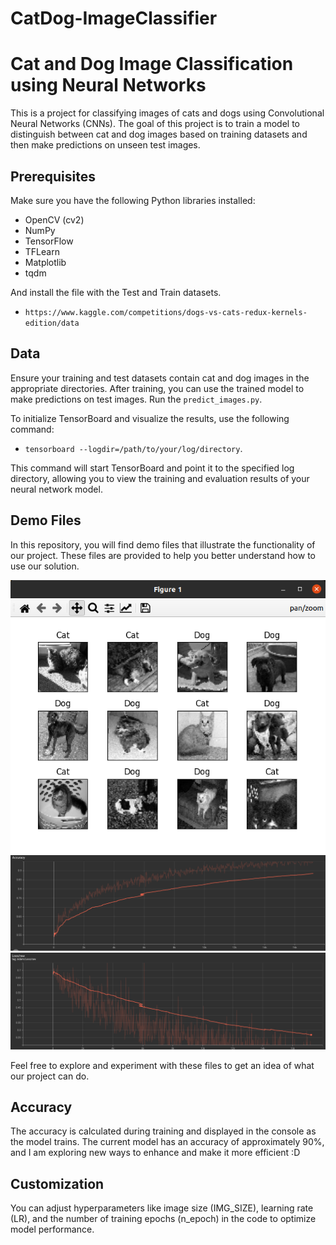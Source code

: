 # CatDog-ImageClassifier

# Cat and Dog Image Classification using Neural Networks

This is a project for classifying images of cats and dogs using Convolutional Neural Networks (CNNs). The goal of this project is to train a model to distinguish between cat and dog images based on training datasets and then make predictions on unseen test images.

## Prerequisites

Make sure you have the following Python libraries installed:

- OpenCV (cv2)
- NumPy
- TensorFlow
- TFLearn
- Matplotlib
- tqdm

And install the file with the Test and Train datasets.

 - `https://www.kaggle.com/competitions/dogs-vs-cats-redux-kernels-edition/data`

## Data

Ensure your training and test datasets contain cat and dog images in the appropriate directories.
After training, you can use the trained model to make predictions on test images. Run the `predict_images.py`.

To initialize TensorBoard and visualize the results, use the following command:

  - `tensorboard --logdir=/path/to/your/log/directory`.

This command will start TensorBoard and point it to the specified log directory, allowing you to view the training and evaluation results of your neural network model.


## Demo Files

In this repository, you will find demo files that illustrate the functionality of our project. These files are provided to help you better understand how to use our solution.

<div align="center">
  <img src="files/Cat&Dogs-01.png" alt="Demo File Menu">
  <img src="files/accuracy.png" alt="Demo File Accuracy">
  <img src="files/loss.png" alt="Demo File Loss">
</div>


Feel free to explore and experiment with these files to get an idea of what our project can do.


## Accuracy

The accuracy is calculated during training and displayed in the console as the model trains.
The current model has an accuracy of approximately 90%, and I am exploring new ways to enhance and make it more efficient :D

## Customization

You can adjust hyperparameters like image size (IMG_SIZE), learning rate (LR), and the number of training epochs (n_epoch) in the code to optimize model performance.


